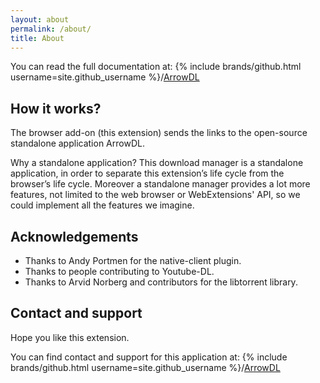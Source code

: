 ```yaml
---
layout: about
permalink: /about/
title: About
---
```


You can read the full documentation at:
{% include brands/github.html username=site.github_username %}/[ArrowDL](https://github.com/setvisible/ArrowDL)

## How it works?

The browser add-on (this extension) sends the links to the open-source standalone application ArrowDL.

Why a standalone application?
This download manager is a standalone application,
in order to separate this extension’s life cycle from the browser’s life cycle.
Moreover a standalone manager provides a lot more features,
not limited to the web browser or WebExtensions' API,
so we could implement all the features we imagine.

## Acknowledgements

- Thanks to Andy Portmen for the native-client plugin.
- Thanks to people contributing to Youtube-DL.
- Thanks to Arvid Norberg and contributors for the libtorrent library.

## Contact and support

Hope you like this extension.

You can find contact and support for this application at:
{% include brands/github.html username=site.github_username %}/[ArrowDL](https://github.com/setvisible/ArrowDL)
